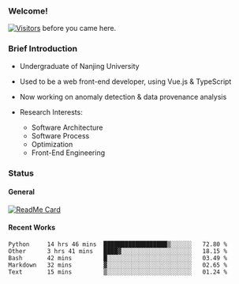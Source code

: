 ### Welcome!

[![Visitors](https://visitor-badge.laobi.icu/badge?page_id=HermitSun.HermitSun)]() before you came here.

### Brief Introduction

- Undergraduate of Nanjing University

- Used to be a web front-end developer, using Vue.js & TypeScript

- Now working on anomaly detection & data provenance analysis

- Research Interests: 
  - Software Architecture
  - Software Process
  - Optimization
  - Front-End Engineering

### Status

#### General

[![ReadMe Card](https://github-readme-stats.hermitsun.vercel.app/api?username=HermitSun&count_private=true&show_icons=true)]()

#### Recent Works

<!--START_SECTION:waka-->
```text
Python     14 hrs 46 mins  ██████████████████▒░░░░░░   72.80 % 
Other      3 hrs 41 mins   ████▓░░░░░░░░░░░░░░░░░░░░   18.15 % 
Bash       42 mins         █░░░░░░░░░░░░░░░░░░░░░░░░   03.49 % 
Markdown   32 mins         ▓░░░░░░░░░░░░░░░░░░░░░░░░   02.65 % 
Text       15 mins         ▒░░░░░░░░░░░░░░░░░░░░░░░░   01.24 % 
```
<!--END_SECTION:waka-->
